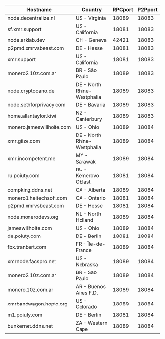 Hostname | Country | RPCport | P2Pport
--- | --- | --- | ---
node.decentralize.nl | US - Virginia | 18089 | 18083
sf.xmr.support | US - California | 18081 | 18083
node.arklab.dev | CH - Geneva | 42421 | 18083
p2pmd.xmrvsbeast.com | DE - Hesse | 18081 | 18083
xmr.support | US - California | 18081 | 18083
monero2.10z.com.ar | BR - São Paulo | 18089 | 18083
node.cryptocano.de | DE - North Rhine-Westphalia | 18089 | 18083
node.sethforprivacy.com | DE - Bavaria | 18089 | 18083
home.allantaylor.kiwi | NZ - Canterbury | 18089 | 18083
monero.jameswillhoite.com | US - Ohio | 18089 | 18084
xmr.giize.com | DE - North Rhine-Westphalia | 18089 | 18084
xmr.incompetent.me | MY - Sarawak | 18089 | 18084
ru.poiuty.com | RU - Kemerovo Oblast | 18081 | 18084
compking.ddns.net | CA - Alberta | 18089 | 18084
monero1.heitechsoft.com | CA - Ontario | 18081 | 18084
p2pmd.xmrvsbeast.com | DE - Hesse | 18081 | 18084
node.monerodevs.org | NL - North Holland | 18089 | 18084
jameswillhoite.com | US - Ohio | 18089 | 18084
de.poiuty.com | DE - Berlin | 18081 | 18084
fbx.tranbert.com | FR - Île-de-France | 18089 | 18084
xmrnode.facspro.net | US - Nebraska | 18089 | 18084
monero2.10z.com.ar | BR - São Paulo | 18089 | 18084
monero.10z.com.ar | AR - Buenos Aires F.D. | 18089 | 18084
xmrbandwagon.hopto.org | US - Colorado | 18089 | 18084
m1.poiuty.com | DE - Berlin | 18081 | 18084
bunkernet.ddns.net | ZA - Western Cape | 18089 | 18084
